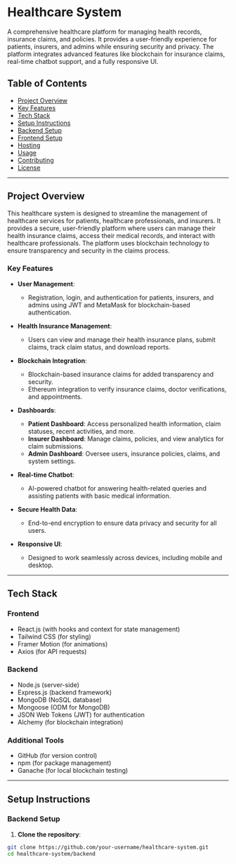 # Healthcare System

A comprehensive healthcare platform for managing health records, insurance claims, and policies. It provides a user-friendly experience for patients, insurers, and admins while ensuring security and privacy. The platform integrates advanced features like blockchain for insurance claims, real-time chatbot support, and a fully responsive UI.

## Table of Contents

- [Project Overview](#project-overview)
- [Key Features](#key-features)
- [Tech Stack](#tech-stack)
- [Setup Instructions](#setup-instructions)
- [Backend Setup](#backend-setup)
- [Frontend Setup](#frontend-setup)
- [Hosting](#hosting)
- [Usage](#usage)
- [Contributing](#contributing)
- [License](#license)

---

## Project Overview

This healthcare system is designed to streamline the management of healthcare services for patients, healthcare professionals, and insurers. It provides a secure, user-friendly platform where users can manage their health insurance claims, access their medical records, and interact with healthcare professionals. The platform uses blockchain technology to ensure transparency and security in the claims process.

### Key Features

- **User Management**: 
  - Registration, login, and authentication for patients, insurers, and admins using JWT and MetaMask for blockchain-based authentication.
  
- **Health Insurance Management**: 
  - Users can view and manage their health insurance plans, submit claims, track claim status, and download reports.
  
- **Blockchain Integration**: 
  - Blockchain-based insurance claims for added transparency and security.
  - Ethereum integration to verify insurance claims, doctor verifications, and appointments.
  
- **Dashboards**:
  - **Patient Dashboard**: Access personalized health information, claim statuses, recent activities, and more.
  - **Insurer Dashboard**: Manage claims, policies, and view analytics for claim submissions.
  - **Admin Dashboard**: Oversee users, insurance policies, claims, and system settings.

- **Real-time Chatbot**: 
  - AI-powered chatbot for answering health-related queries and assisting patients with basic medical information.

- **Secure Health Data**: 
  - End-to-end encryption to ensure data privacy and security for all users.

- **Responsive UI**: 
  - Designed to work seamlessly across devices, including mobile and desktop.

---

## Tech Stack

### **Frontend**

- React.js (with hooks and context for state management)
- Tailwind CSS (for styling)
- Framer Motion (for animations)
- Axios (for API requests)

### **Backend**

- Node.js (server-side)
- Express.js (backend framework)
- MongoDB (NoSQL database)
- Mongoose (ODM for MongoDB)
- JSON Web Tokens (JWT) for authentication
- Alchemy (for blockchain integration)

### **Additional Tools**

- GitHub (for version control)
- npm (for package management)
- Ganache (for local blockchain testing)

---

## Setup Instructions

### Backend Setup

1. **Clone the repository**:
```bash
git clone https://github.com/your-username/healthcare-system.git
cd healthcare-system/backend

